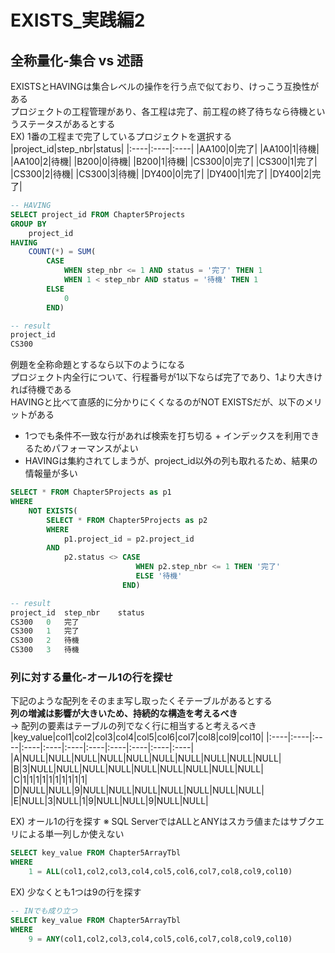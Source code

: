 # EXISTS_実践編2
## 全称量化-集合 vs 述語
EXISTSとHAVINGは集合レベルの操作を行う点で似ており、けっこう互換性がある  
プロジェクトの工程管理があり、各工程は完了、前工程の終了待ちなら待機というステータスがあるとする  
EX) 1番の工程まで完了しているプロジェクトを選択する
|project_id|step_nbr|status|
|:----|:----|:----|
|AA100|0|完了|
|AA100|1|待機|
|AA100|2|待機|
|B200|0|待機|
|B200|1|待機|
|CS300|0|完了|
|CS300|1|完了|
|CS300|2|待機|
|CS300|3|待機|
|DY400|0|完了|
|DY400|1|完了|
|DY400|2|完了|

``` sql
-- HAVING
SELECT project_id FROM Chapter5Projects
GROUP BY
	project_id
HAVING
	COUNT(*) = SUM(
		CASE
			WHEN step_nbr <= 1 AND status = '完了' THEN 1
			WHEN 1 < step_nbr AND status = '待機' THEN 1
		ELSE
			0
		END)

-- result
project_id
CS300
```
例題を全称命題とするなら以下のようになる  
プロジェクト内全行について、行程番号が1以下ならば完了であり、1より大きければ待機である  
HAVINGと比べて直感的に分かりにくくなるのがNOT EXISTSだが、以下のメリットがある
- 1つでも条件不一致な行があれば検索を打ち切る + インデックスを利用できるためパフォーマンスがよい
- HAVINGは集約されてしまうが、project_id以外の列も取れるため、結果の情報量が多い
``` sql
SELECT * FROM Chapter5Projects as p1
WHERE
	NOT EXISTS(
		SELECT * FROM Chapter5Projects as p2
		WHERE
			p1.project_id = p2.project_id
		AND
			p2.status <> CASE
							WHEN p2.step_nbr <= 1 THEN '完了'
							ELSE '待機'
						 END)

-- result
project_id	step_nbr	status
CS300	0	完了
CS300	1	完了
CS300	2	待機
CS300	3	待機
```

### 列に対する量化-オール1の行を探せ
下記のような配列をそのまま写し取ったくそテーブルがあるとする    
**列の増減は影響が大きいため、持続的な構造を考えるべき**  
-> 配列の要素はテーブルの列でなく行に相当すると考えるべき
|key_value|col1|col2|col3|col4|col5|col6|col7|col8|col9|col10|
|:----|:----|:----|:----|:----|:----|:----|:----|:----|:----|:----|
|A|NULL|NULL|NULL|NULL|NULL|NULL|NULL|NULL|NULL|NULL|
|B|3|NULL|NULL|NULL|NULL|NULL|NULL|NULL|NULL|NULL|
|C|1|1|1|1|1|1|1|1|1|1|
|D|NULL|NULL|9|NULL|NULL|NULL|NULL|NULL|NULL|NULL|
|E|NULL|3|NULL|1|9|NULL|NULL|9|NULL|NULL|

EX) オール1の行を探す
※ SQL ServerではALLとANYはスカラ値またはサブクエリによる単一列しか使えない
``` sql
SELECT key_value FROM Chapter5ArrayTbl
WHERE
	1 = ALL(col1,col2,col3,col4,col5,col6,col7,col8,col9,col10)

```
EX) 少なくとも1つは9の行を探す
``` sql
-- INでも成り立つ
SELECT key_value FROM Chapter5ArrayTbl
WHERE
	9 = ANY(col1,col2,col3,col4,col5,col6,col7,col8,col9,col10)
```

